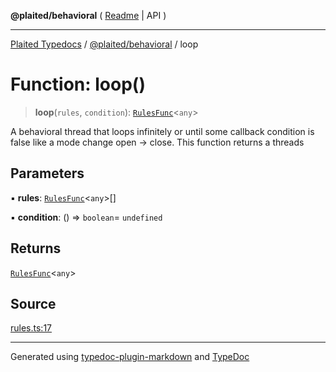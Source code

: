 **@plaited/behavioral** ( [Readme](../README.md) \| API )

***

[Plaited Typedocs](../../../modules.md) / [@plaited/behavioral](../modules.md) / loop

# Function: loop()

> **loop**(`rules`, `condition`): [`RulesFunc`](../type-aliases/RulesFunc.md)\<`any`\>

A behavioral thread that loops infinitely or until some callback condition is false
like a mode change open -> close. This function returns a threads

## Parameters

▪ **rules**: [`RulesFunc`](../type-aliases/RulesFunc.md)\<`any`\>[]

▪ **condition**: () => `boolean`= `undefined`

## Returns

[`RulesFunc`](../type-aliases/RulesFunc.md)\<`any`\>

## Source

[rules.ts:17](https://github.com/plaited/plaited/blob/d85458a/libs/behavioral/src/rules.ts#L17)

***

Generated using [typedoc-plugin-markdown](https://www.npmjs.com/package/typedoc-plugin-markdown) and [TypeDoc](https://typedoc.org/)
